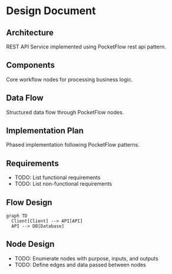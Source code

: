 # Design Document

## Architecture
REST API Service implemented using PocketFlow rest api pattern.

## Components
Core workflow nodes for processing business logic.

## Data Flow
Structured data flow through PocketFlow nodes.

## Implementation Plan
Phased implementation following PocketFlow patterns.

## Requirements
- TODO: List functional requirements
- TODO: List non-functional requirements

## Flow Design
```mermaid
graph TD
  Client[Client] --> API[API]
  API --> DB[Database]
```

## Node Design
- TODO: Enumerate nodes with purpose, inputs, and outputs
- TODO: Define edges and data passed between nodes
